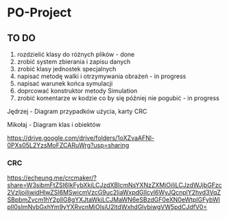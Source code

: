 # PO-Project

## TO DO
1. rozdzielić klasy do różnych plików - done
2. zrobić system zbierania i zapisu danych
3. zrobić klasy jednostek specjalnych
4. napisać metodę walki i otrzymywania obrażeń - in progress
5. napisać warunek końca symulacji
6. doprcować konstruktor metody Simulation
7. zrobić komentarze w kodzie co by się później nie pogubić - in progress


Jędrzej - Diagram przypadków użycia, karty CRC

Mikołaj - Diagram klas i obiektów

https://drive.google.com/drive/folders/1oXZvaAFNl-0PXs05L2YzsMoFZCARuWrg?usp=sharing

### CRC
https://echeung.me/crcmaker/?share=W3sibmFtZSI6IkFybXkiLCJzdXBlcmNsYXNzZXMiOiIiLCJzdWJjbGFzc2VzIjoiIiwidHlwZSI6MSwicmVzcG9uc2liaWxpdGllcyI6WyJQcnplY2hvd3VqZSBpbmZvcm1hY2plIG8gYXJtaWkiLCJMaWN6eSBzdGF0eXN0eWtpIGFybWlpIl0sImNvbGxhYm9yYXRvcnMiOlsiU2ltdWxhdGlvbiwgVW5pdCJdfV0=